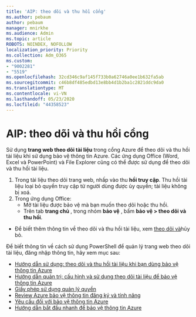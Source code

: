 ```yaml
---
title: 'AIP: theo dõi và thu hồi cổng'
ms.author: pebaum
author: pebaum
manager: mnirkhe
ms.audience: Admin
ms.topic: article
ROBOTS: NOINDEX, NOFOLLOW
localization_priority: Priority
ms.collection: Adm_O365
ms.custom:
- "9002281"
- "5519"
ms.openlocfilehash: 32cd346c9af145f733b0a62746a0ee1b632fa5ab
ms.sourcegitcommit: c46b8df485edbd13e8bb4d1b2ba1c2821ddc9da0
ms.translationtype: MT
ms.contentlocale: vi-VN
ms.lasthandoff: 05/23/2020
ms.locfileid: "44358523"
---
```

# <a name="aip-track-and-revoke-portal"></a>AIP: theo dõi và thu hồi cổng

Sử dụng **trang web theo dõi tài liệu** trong cổng Azure để theo dõi và thu hồi tài liệu khi sử dụng bảo vệ thông tin Azure. Các ứng dụng Office (Word, Excel và PowerPoint) và File Explorer cũng có thể được sử dụng để theo dõi và thu hồi tài liệu.

1. Trong tài liệu theo dõi trang web, nhấp vào thu **hồi truy cập**. Thu hồi tài liệu loại bỏ quyền truy cập từ người dùng được ủy quyền; tài liệu không bị xoá.
2. Trong ứng dụng Office:
    - Mở tài liệu được bảo vệ mà bạn muốn theo dõi hoặc thu hồi.
    - Trên tab **trang chủ** , trong nhóm **bảo vệ** , bấm **bảo vệ > theo dõi và thu hồi**.

- Để biết thêm thông tin về theo dõi và thu hồi tài liệu, xem [theo dõi và](https://docs.microsoft.com/azure/information-protection/rms-client/client-track-revoke)hủy bỏ.

Để biết thông tin về cách sử dụng PowerShell để quản lý trang web theo dõi tài liệu, đăng nhập thông tin, hãy xem mục sau:
- [Hướng dẫn sử dụng: theo dõi và thu hồi tài liệu khi bạn dùng bảo vệ thông tin Azure](https://docs.microsoft.com/azure/information-protection/rms-client/client-track-revoke)
- [Hướng dẫn quản trị: cấu hình và sử dụng theo dõi tài liệu để bảo vệ thông tin Azure](https://docs.microsoft.com/azure/information-protection/rms-client/client-admin-guide-document-tracking)
- [Giấy phép sử dụng quản lý quyền](https://docs.microsoft.com/azure/information-protection/configure-usage-rights#rights-management-use-license)
- [Review Azure bảo vệ thông tin đăng ký và tính năng](https://azure.microsoft.com/pricing/details/information-protection)
- [Yêu cầu đối với bảo vệ thông tin Azure](https://docs.microsoft.com/azure/information-protection/get-started/requirements)
- [Hướng dẫn bắt đầu nhanh để bảo vệ thông tin Azure](https://docs.microsoft.com/azure/information-protection/get-started/infoprotect-quick-start-tutorial)
